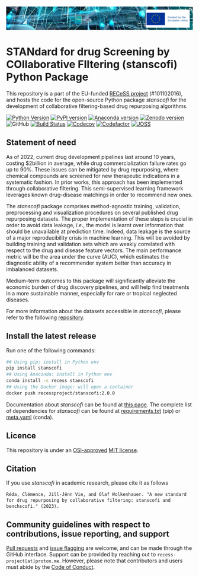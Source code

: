 ![funding logo](https://raw.githubusercontent.com/RECeSS-EU-Project/RECeSS-EU-Project.github.io/main/assets/images/header%2BEU_rescale.jpg)

# STANdard for drug Screening by COllaborative FIltering (stanscofi) Python Package

This repository is a part of the EU-funded [RECeSS project](https://recess-eu-project.github.io) (#101102016), and hosts the code for the open-source Python package *stanscofi* for the development of collaborative filtering-based drug repurposing algorithms.

[![Python Version](https://img.shields.io/badge/python-3.8%7C3.9-pink)](https://badge.fury.io/py/stanscofi) [![PyPI version](https://img.shields.io/pypi/v/stanscofi.svg)](https://badge.fury.io/py/stanscofi) [![Anaconda version](https://anaconda.org/recess/stanscofi/badges/version.svg)](https://anaconda.org/recess/stanscofi) [![Zenodo version](https://zenodo.org/badge/DOI/10.5281/zenodo.8038847.svg)](https://doi.org/10.5281/zenodo.8038847) ![GitHub](https://img.shields.io/github/license/recess-eu-project/stanscofi.svg) [![Build Status](https://github.com/recess-eu-project/stanscofi/actions/workflows/post-push-test.yml/badge.svg)](https://github.com/recess-eu-project/stanscofi/actions/workflows/post-push-test.yml) [![Codecov](https://codecov.io/github/recess-eu-project/stanscofi/coverage.svg?branch=master)](https://codecov.io/github/recess-eu-project/stanscofi?branch=master) [![Codefactor](https://www.codefactor.io/repository/github/recess-eu-project/stanscofi/badge?style=plastic)](https://www.codefactor.io/repository/github/recess-eu-project/stanscofi) [![JOSS](https://joss.theoj.org/papers/8c32602b0c4b97e70c7a3bca5f3eebc0/status.svg)](https://joss.theoj.org/papers/8c32602b0c4b97e70c7a3bca5f3eebc0)

## Statement of need 

As of 2022, current drug development pipelines last around 10 years, costing $2billion in average, while drug commercialization failure rates go up to 90%. These issues can be mitigated by drug repurposing, where chemical compounds are screened for new therapeutic indications in a systematic fashion. In prior works, this approach has been implemented through collaborative filtering. This semi-supervised learning framework leverages known drug-disease matchings in order to recommend new ones.

The *stanscofi* package comprises method-agnostic training, validation, preprocessing and visualization procedures on several published drug repurposing datasets. The proper implementation of these steps is crucial in order to avoid data leakage, *i*.*e*., the model is learnt over information that should be unavailable at prediction time. Indeed, data leakage is the source of a major reproducibility crisis in machine learning. This will be avoided by building training and validation sets which are weakly correlated with respect to the drug and disease feature vectors. The main performance metric will be the area under the curve (AUC), which estimates the diagnostic ability of a recommender system better than accuracy in imbalanced datasets.

Medium-term outcomes to this package will significantly alleviate the economic burden of drug discovery pipelines, and will help find treatments in a more sustainable manner, especially for rare or tropical neglected diseases.

For more information about the datasets accessible in *stanscofi*, please refer to the following [repository](https://github.com/RECeSS-EU-Project/drug-repurposing-datasets).

## Install the latest release

Run one of the following commands:

```bash
## Using pip: install in Python env
pip install stanscofi
## Using Anaconda: install in Python env
conda install -c recess stanscofi
## Using the Docker image: will open a container
docker push recessproject/stanscofi:2.0.0
```
Documentation about *stanscofi* can be found at [this page](https://recess-eu-project.github.io/stanscofi/). The complete list of dependencies for *stanscofi* can be found at [requirements.txt](https://raw.githubusercontent.com/RECeSS-EU-Project/stanscofi/master/pip/requirements.txt) (pip) or [meta.yaml](https://raw.githubusercontent.com/RECeSS-EU-Project/stanscofi/master/conda/meta.yaml) (conda).

## Licence

This repository is under an [OSI-approved](https://opensource.org/licenses/) [MIT license](https://raw.githubusercontent.com/RECeSS-EU-Project/stanscofi/master/LICENSE). 

## Citation

If you use *stanscofi* in academic research, please cite it as follows

```
Réda, Clémence, Jill-Jênn Vie, and Olaf Wolkenhauer. "A new standard for drug repurposing by collaborative filtering: stanscofi and benchscofi." (2023).
```

## Community guidelines with respect to contributions, issue reporting, and support

[Pull requests](https://github.com/RECeSS-EU-Project/stanscofi/pulls) and [issue flagging](https://github.com/RECeSS-EU-Project/stanscofi/issues) are welcome, and can be made through the GitHub interface. Support can be provided by reaching out to ``recess-project[at]proton.me``. However, please note that contributors and users must abide by the [Code of Conduct](https://github.com/RECeSS-EU-Project/stanscofi/blob/master/CODE%20OF%20CONDUCT.md).

